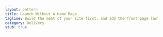 ```yaml
---
layout: pattern
title: Launch Without A Home Page
tagline: Build the meat of your site first, and add the front page last.
category: Delivery
stub: true
---
```

